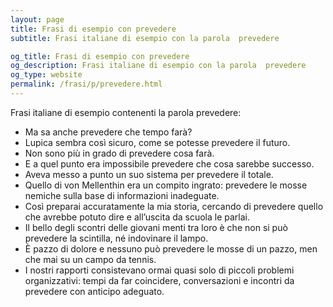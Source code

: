 ```yaml
---
layout: page
title: Frasi di esempio con prevedere 
subtitle: Frasi italiane di esempio con la parola  prevedere

og_title: Frasi di esempio con prevedere 
og_description: Frasi italiane di esempio con la parola  prevedere
og_type: website
permalink: /frasi/p/prevedere.html
---
```


Frasi italiane di esempio contenenti la parola prevedere:


- Ma sa anche prevedere che tempo farà?
- Lupica sembra così sicuro, come se potesse prevedere il futuro.
- Non sono più in grado di prevedere cosa farà.
- E a quel punto era impossibile prevedere che cosa sarebbe successo.
- Aveva messo a punto un suo sistema per prevedere il totale.
- Quello di von Mellenthin era un compito ingrato: prevedere le mosse nemiche sulla base di informazioni inadeguate.
- Così preparai accuratamente la mia storia, cercando di prevedere quello che avrebbe potuto dire e all’uscita da scuola le parlai.
- Il bello degli scontri delle giovani menti tra loro è che non si può prevedere la scintilla, né indovinare il lampo.
- È pazzo di dolore e nessuno può prevedere le mosse di un pazzo, men che mai su un campo da tennis.
- I nostri rapporti consistevano ormai quasi solo di piccoli problemi organizzativi: tempi da far coincidere, conversazioni e incontri da prevedere con anticipo adeguato.
